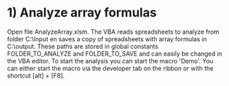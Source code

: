 # 1) Analyze array formulas

Open file AnalyzeArray.xlsm. The VBA reads spreadsheets to analyze from folder C:\Input en saves a copy of spreadsheets with array formulas in C:\output. These paths are stored in global constants FOLDER_TO_ANALYZE and FOLDER_TO_SAVE and can easily be changed in the VBA editor. To start the analysis you can start the macro 'Demo'. You can either start the macro via the developer tab on the ribbon or with the shortcut [alt] + [F8].
